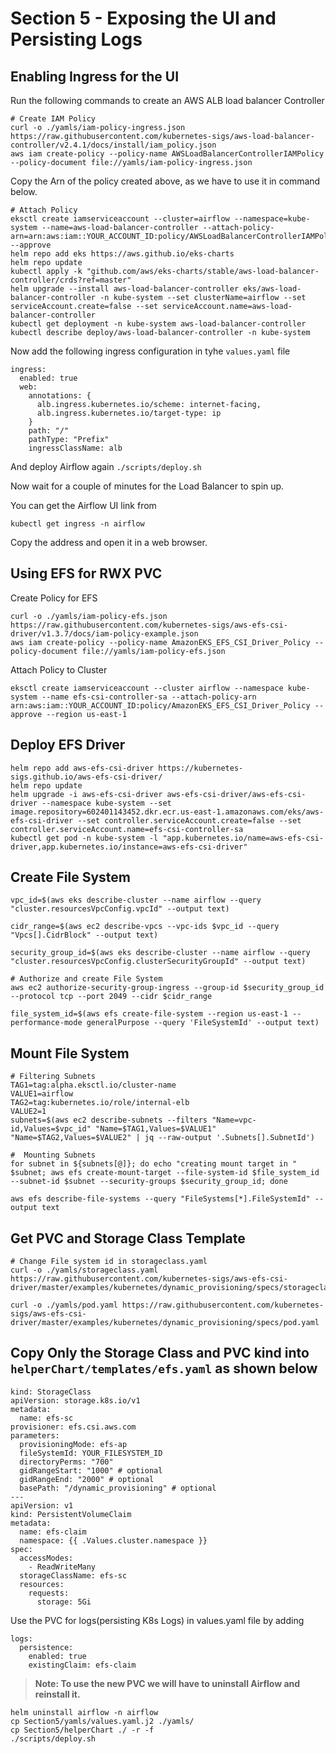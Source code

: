 # Section 5 - Exposing the UI and Persisting Logs
## Enabling Ingress for the UI
Run the following commands to create an AWS ALB load balancer Controller
```
# Create IAM Policy
curl -o ./yamls/iam-policy-ingress.json https://raw.githubusercontent.com/kubernetes-sigs/aws-load-balancer-controller/v2.4.1/docs/install/iam_policy.json
aws iam create-policy --policy-name AWSLoadBalancerControllerIAMPolicy --policy-document file://yamls/iam-policy-ingress.json
```
Copy the Arn of the policy created above, as we have to use it in command below.
```
# Attach Policy
eksctl create iamserviceaccount --cluster=airflow --namespace=kube-system --name=aws-load-balancer-controller --attach-policy-arn=arn:aws:iam::YOUR_ACCOUNT_ID:policy/AWSLoadBalancerControllerIAMPolicy --approve
helm repo add eks https://aws.github.io/eks-charts
helm repo update
kubectl apply -k "github.com/aws/eks-charts/stable/aws-load-balancer-controller/crds?ref=master"
helm upgrade --install aws-load-balancer-controller eks/aws-load-balancer-controller -n kube-system --set clusterName=airflow --set serviceAccount.create=false --set serviceAccount.name=aws-load-balancer-controller
kubectl get deployment -n kube-system aws-load-balancer-controller
kubectl describe deploy/aws-load-balancer-controller -n kube-system
```
Now add the following ingress configuration in tyhe `values.yaml` file
```
ingress:
  enabled: true
  web:
    annotations: {
      alb.ingress.kubernetes.io/scheme: internet-facing,
      alb.ingress.kubernetes.io/target-type: ip
    }
    path: "/"
    pathType: "Prefix"
    ingressClassName: alb
```
And deploy Airflow again `./scripts/deploy.sh`

Now wait for a couple of minutes for the Load Balancer to spin up.

You can get the Airflow UI link from
```
kubectl get ingress -n airflow
```
Copy the address and open it in a web browser.

## Using EFS for RWX PVC
Create Policy for EFS
```
curl -o ./yamls/iam-policy-efs.json https://raw.githubusercontent.com/kubernetes-sigs/aws-efs-csi-driver/v1.3.7/docs/iam-policy-example.json
aws iam create-policy --policy-name AmazonEKS_EFS_CSI_Driver_Policy --policy-document file://yamls/iam-policy-efs.json
```
Attach Policy to Cluster
```
eksctl create iamserviceaccount --cluster airflow --namespace kube-system --name efs-csi-controller-sa --attach-policy-arn arn:aws:iam::YOUR_ACCOUNT_ID:policy/AmazonEKS_EFS_CSI_Driver_Policy --approve --region us-east-1
```
## Deploy EFS Driver
```
helm repo add aws-efs-csi-driver https://kubernetes-sigs.github.io/aws-efs-csi-driver/
helm repo update
helm upgrade -i aws-efs-csi-driver aws-efs-csi-driver/aws-efs-csi-driver --namespace kube-system --set image.repository=602401143452.dkr.ecr.us-east-1.amazonaws.com/eks/aws-efs-csi-driver --set controller.serviceAccount.create=false --set controller.serviceAccount.name=efs-csi-controller-sa
kubectl get pod -n kube-system -l "app.kubernetes.io/name=aws-efs-csi-driver,app.kubernetes.io/instance=aws-efs-csi-driver"
```
## Create File System
``` 
vpc_id=$(aws eks describe-cluster --name airflow --query "cluster.resourcesVpcConfig.vpcId" --output text)

cidr_range=$(aws ec2 describe-vpcs --vpc-ids $vpc_id --query "Vpcs[].CidrBlock" --output text)

security_group_id=$(aws eks describe-cluster --name airflow --query "cluster.resourcesVpcConfig.clusterSecurityGroupId" --output text)

# Authorize and create File System
aws ec2 authorize-security-group-ingress --group-id $security_group_id --protocol tcp --port 2049 --cidr $cidr_range

file_system_id=$(aws efs create-file-system --region us-east-1 --performance-mode generalPurpose --query 'FileSystemId' --output text)
```
## Mount File System
```
# Filtering Subnets
TAG1=tag:alpha.eksctl.io/cluster-name
VALUE1=airflow
TAG2=tag:kubernetes.io/role/internal-elb
VALUE2=1
subnets=$(aws ec2 describe-subnets --filters "Name=vpc-id,Values=$vpc_id" "Name=$TAG1,Values=$VALUE1" "Name=$TAG2,Values=$VALUE2" | jq --raw-output '.Subnets[].SubnetId')

#  Mounting Subnets
for subnet in ${subnets[@]}; do echo "creating mount target in " $subnet; aws efs create-mount-target --file-system-id $file_system_id --subnet-id $subnet --security-groups $security_group_id; done

aws efs describe-file-systems --query "FileSystems[*].FileSystemId" --output text
```
## Get PVC and Storage Class Template
```
# Change File system id in storageclass.yaml
curl -o ./yamls/storageclass.yaml https://raw.githubusercontent.com/kubernetes-sigs/aws-efs-csi-driver/master/examples/kubernetes/dynamic_provisioning/specs/storageclass.yaml

curl -o ./yamls/pod.yaml https://raw.githubusercontent.com/kubernetes-sigs/aws-efs-csi-driver/master/examples/kubernetes/dynamic_provisioning/specs/pod.yaml
```
## Copy Only the Storage Class and PVC kind into `helperChart/templates/efs.yaml` as shown below
```
kind: StorageClass
apiVersion: storage.k8s.io/v1
metadata:
  name: efs-sc
provisioner: efs.csi.aws.com
parameters:
  provisioningMode: efs-ap
  fileSystemId: YOUR_FILESYSTEM_ID
  directoryPerms: "700"
  gidRangeStart: "1000" # optional
  gidRangeEnd: "2000" # optional
  basePath: "/dynamic_provisioning" # optional
---
apiVersion: v1
kind: PersistentVolumeClaim
metadata:
  name: efs-claim
  namespace: {{ .Values.cluster.namespace }}
spec:
  accessModes:
    - ReadWriteMany
  storageClassName: efs-sc
  resources:
    requests:
      storage: 5Gi
```
Use the PVC for logs(persisting K8s Logs) in values.yaml file by adding
```
logs:
  persistence:
    enabled: true
    existingClaim: efs-claim
```
> **Note: To use the new PVC we will have to uninstall Airflow and reinstall it.**
```
helm uninstall airflow -n airflow
cp Section5/yamls/values.yaml.j2 ./yamls/
cp Section5/helperChart ./ -r -f
./scripts/deploy.sh 
```
